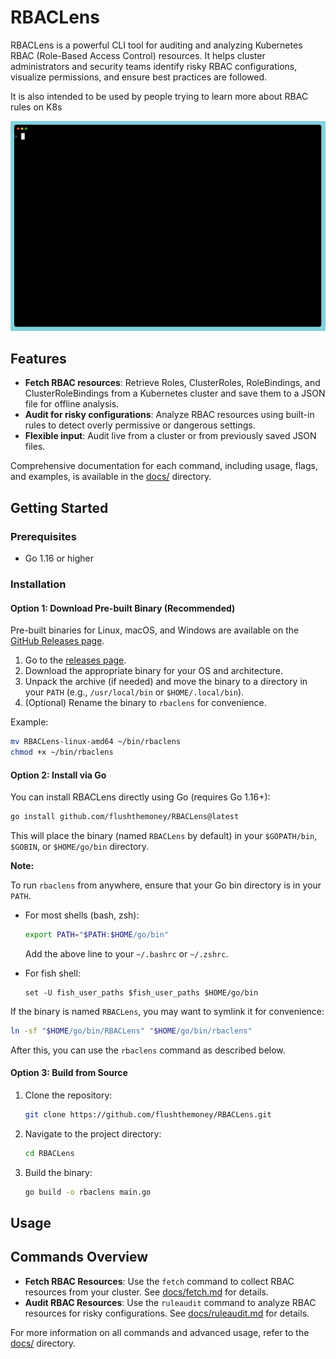 # RBACLens

RBACLens is a powerful CLI tool for auditing and analyzing Kubernetes RBAC (Role-Based Access Control) resources. It helps cluster administrators and security teams identify risky RBAC configurations, visualize permissions, and ensure best practices are followed.

It is also intended to be used by people trying to learn more about RBAC rules on K8s

![Demo](./docs/demo.gif)

## Features

- **Fetch RBAC resources**: Retrieve Roles, ClusterRoles, RoleBindings, and ClusterRoleBindings from a Kubernetes cluster and save them to a JSON file for offline analysis.
- **Audit for risky configurations**: Analyze RBAC resources using built-in rules to detect overly permissive or dangerous settings.
- **Flexible input**: Audit live from a cluster or from previously saved JSON files.

Comprehensive documentation for each command, including usage, flags, and examples, is available in the [docs/](docs/) directory.

## Getting Started

### Prerequisites

- Go 1.16 or higher

### Installation

#### Option 1: Download Pre-built Binary (Recommended)

Pre-built binaries for Linux, macOS, and Windows are available on the [GitHub Releases page](https://github.com/flushthemoney/RBACLens/releases).

1. Go to the [releases page](https://github.com/flushthemoney/RBACLens/releases).
2. Download the appropriate binary for your OS and architecture.
3. Unpack the archive (if needed) and move the binary to a directory in your `PATH` (e.g., `/usr/local/bin` or `$HOME/.local/bin`).
4. (Optional) Rename the binary to `rbaclens` for convenience.

Example:

```sh
mv RBACLens-linux-amd64 ~/bin/rbaclens
chmod +x ~/bin/rbaclens
```

#### Option 2: Install via Go

You can install RBACLens directly using Go (requires Go 1.16+):

```sh
go install github.com/flushthemoney/RBACLens@latest
```

This will place the binary (named `RBACLens` by default) in your `$GOPATH/bin`, `$GOBIN`, or `$HOME/go/bin` directory.

**Note:**

To run `rbaclens` from anywhere, ensure that your Go bin directory is in your `PATH`.

- For most shells (bash, zsh):

  ```sh
  export PATH="$PATH:$HOME/go/bin"
  ```

  Add the above line to your `~/.bashrc` or `~/.zshrc`.

- For fish shell:
  ```fish
  set -U fish_user_paths $fish_user_paths $HOME/go/bin
  ```

If the binary is named `RBACLens`, you may want to symlink it for convenience:

```sh
ln -sf "$HOME/go/bin/RBACLens" "$HOME/go/bin/rbaclens"
```

After this, you can use the `rbaclens` command as described below.

#### Option 3: Build from Source

1. Clone the repository:
   ```sh
   git clone https://github.com/flushthemoney/RBACLens.git
   ```
2. Navigate to the project directory:
   ```sh
   cd RBACLens
   ```
3. Build the binary:
   ```sh
   go build -o rbaclens main.go
   ```

## Usage

## Commands Overview

- **Fetch RBAC Resources**: Use the `fetch` command to collect RBAC resources from your cluster. See [docs/fetch.md](docs/fetch.md) for details.
- **Audit RBAC Resources**: Use the `ruleaudit` command to analyze RBAC resources for risky configurations. See [docs/ruleaudit.md](docs/ruleaudit.md) for details.

For more information on all commands and advanced usage, refer to the [docs/](docs/) directory.
